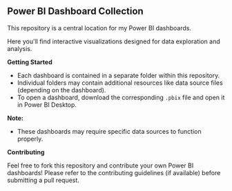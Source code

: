 ## Power BI Dashboard Collection

This repository is a central location for my Power BI dashboards. 

Here you'll find interactive visualizations designed for data exploration and analysis. 

**Getting Started**

* Each dashboard is contained in a separate folder within this repository.
* Individual folders may contain additional resources like data source files (depending on the dashboard).
* To open a dashboard, download the corresponding `.pbix` file and open it in Power BI Desktop.

**Note:**

* These dashboards may require specific data sources to function properly. 

**Contributing**

Feel free to fork this repository and contribute your own Power BI dashboards!  Please refer to the contributing guidelines (if available) before submitting a pull request.
